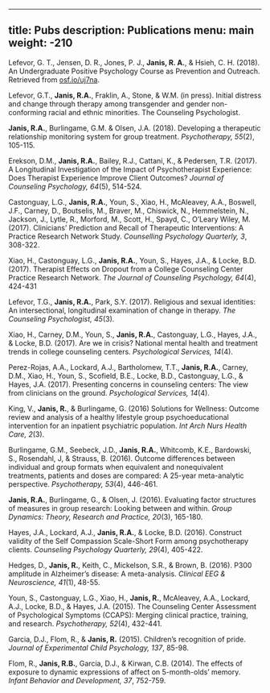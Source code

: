   ---
title: Pubs
description: Publications
menu: main
weight: -210
---

Lefevor, G. T., Jensen, D. R., Jones, P. J., **Janis, R. A.**, & Hsieh, C. H. (2018). An Undergraduate Positive Psychology Course as Prevention and Outreach. Retrieved from [osf.io/uj7na](osf.io/uj7na).  

Lefevor, G.T., **Janis, R.A.**, Fraklin, A., Stone, & W.M. (in press). Initial distress and change through therapy among transgender and gender non-conforming racial and ethnic minorities. The Counseling Psychologist.

**Janis, R.A.**, Burlingame, G.M. & Olsen, J.A. (2018). Developing a therapeutic relationship monitoring system for group treatment. *Psychotherapy, 55*(2), 105-115.

Erekson, D.M., **Janis, R.A.**, Bailey, R.J., Cattani, K., & Pedersen, T.R. (2017). A Longitudinal Investigation of the Impact of Psychotherapist Experience: Does Therapist Experience Improve Client Outcomes? *Journal of Counseling Psychology, 64*(5), 514-524.

Castonguay, L.G., **Janis, R.A.**, Youn, S., Xiao, H., McAleavey, A.A., Boswell, J.F., Carney, D., Boutselis, M., Braver, M., Chiswick, N., Hemmelstein, N., Jackson, J., Lytle, R., Morford, M., Scott, H., Spayd, C., O’Leary Wiley, M. (2017). Clinicians’ Prediction and Recall of Therapeutic Interventions: A Practice Research Network Study. *Counselling Psychology Quarterly, 3*, 308-322.

Xiao, H., Castonguay, L.G., **Janis, R.A.**, Youn, S., Hayes, J.A., & Locke, B.D. (2017).  Therapist Effects on Dropout from a College Counseling Center Practice Research Network. *The Journal of Counseling Psychology, 64*(4), 424-431

Lefevor, T.G., **Janis, R.A.**, Park, S.Y. (2017). Religious and sexual identities: An intersectional, longitudinal examination of change in therapy. *The Counseling Psychologist, 45*(3). 

Xiao, H., Carney, D.M., Youn, S., **Janis, R.A.**, Castonguay, L.G., Hayes, J.A., & Locke, B.D. (2017).  Are we in crisis? National mental health and treatment trends in college counseling centers. *Psychological Services, 14*(4).

Perez-Rojas, A.A., Lockard, A.J., Bartholomew, T.T., **Janis, R.A.**, Carney, D.M., Xiao, H., Youn, S., Scofield, B.E., Locke, B.D., Castonguay, L.G., & Hayes, J.A. (2017). Presenting concerns in counseling centers: The view from clinicians on the ground. *Psychological Services, 14*(4).

King, V., **Janis, R.**, & Burlingame, G. (2016) Solutions for Wellness: Outcome review and analysis of a healthy lifestyle group psychoeducational intervention for an inpatient psychiatric population. *Int Arch Nurs Health Care, 2*(3).

Burlingame, G.M., Seebeck, J.D., **Janis, R.A.**, Whitcomb, K.E., Bardowski, S., Rosendahl, J, & Strauss, B. (2016).  Outcome differences between individual and group formats when equivalent and nonequivalent treatments, patients and doses are compared: A 25-year meta-analytic perspective.  *Psychotherapy, 53*(4), 446-461.

**Janis, R.A.**, Burlingame, G., & Olsen, J. (2016).  Evaluating factor structures of measures in group research: Looking between and within. *Group Dynamics: Theory, Research and Practice, 20*(3), 165-180.

Hayes, J.A., Lockard, A.J., **Janis, R.A.**, & Locke, B.D. (2016). Construct validity of the Self Compassion Scale-Short Form among psychotherapy clients. *Counseling Psychology Quarterly, 29*(4), 405-422.

Hedges, D., **Janis, R.**, Keith, C., Mickelson, S.R., & Brown, B. (2016). P300 amplitude in Alzheimer’s disease: A meta-analysis. *Clinical EEG & Neuroscience, 41*(1), 48-55.

Youn, S., Castonguay, L.G., Xiao, H., **Janis, R.**, McAleavey, A.A., Lockard, A.J., Locke, B.D., & Hayes, J.A. (2015). The Counseling Center Assessment of Psychological Symptoms (CCAPS): Merging clinical practice, training, and research. *Psychotherapy, 52*(4), 432-441.

Garcia, D.J., Flom, R., & **Janis, R.** (2015). Children’s recognition of pride. *Journal of Experimental Child Psychology, 137*, 85-98.

Flom, R., **Janis, R.B.**, Garcia, D.J., & Kirwan, C.B. (2014). The effects of exposure to dynamic expressions of affect on 5-month-olds’ memory.  *Infant Behavior and Development, 37*, 752-759.

